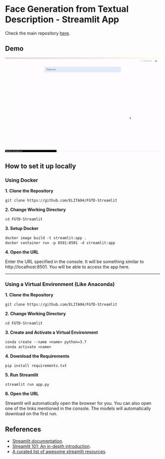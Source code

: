 # Face Generation from Textual Description - Streamlit App

Check the main repository [here](https://github.com/ELITA04/Face-Generator).

## Demo

![demo-gif](assets/streamlit-demo.gif)

## How to set it up locally
 ### Using Docker
  **1. Clone the Repository**
  ```
  git clone https://github.com/ELITA04/FGTD-Streamlit
  ```

  **2. Change Working Directory**
  ```
  cd FGTD-Streamlit
  ```

  **3. Setup Docker**
  ```
  docker image build -t streamlit:app .
  docker container run -p 8501:8501 -d streamlit:app
  ```
 
  **4. Open the URL**
 
  Enter the URL specified in the console. It will be something similar to http://localhost:8501. You will be able to access the app here.
 
 ***
 
 ### Using a Virtual Environment (Like Anaconda)
 
  **1. Clone the Repository**
  ```
  git clone https://github.com/ELITA04/FGTD-Streamlit
  ```
 
  **2. Change Working Directory**
  ```
  cd FGTD-Streamlit
  ```
 
  **3. Create and Activate a Virtual Environment**
  ```
  conda create --name <name> python=3.7
  conda activate <name>
  ```

  **4. Download the Requirements**
  ```
  pip install requirements.txt
  ```
 
  **5. Run Streamlit**
  ```
  streamlit run app.py
  ```
 
  **6. Open the URL**
 
  Streamlit will automatically open the browser for you. You can also open one of the links mentioned in the console. The models will automatically download on the first run.
 

## References
- [Streamlit documentation](https://docs.streamlit.io/en/stable/).
- [Streamlit 101: An in-depth introduction](https://towardsdatascience.com/streamlit-101-an-in-depth-introduction-fc8aad9492f2).
- [A curated list of awesome streamlit resources](https://github.com/MarcSkovMadsen/awesome-streamlit).
